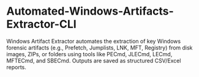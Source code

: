 # Automated-Windows-Artifacts-Extractor-CLI
Windows Artifact Extractor automates the extraction of key Windows forensic artifacts (e.g., Prefetch, Jumplists, LNK, MFT, Registry) from disk images, ZIPs, or folders using tools like PECmd, JLECmd, LECmd, MFTECmd, and SBECmd. Outputs are saved as structured CSV/Excel reports.
